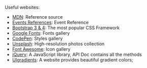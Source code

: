 Useful websites:

+ [MDN](https://mdn.dev): Reference source
+ [Events References](https://developer.mozilla.org/en-US/docs/Web/Events): Event Reference
+ [Bootstrap 3 & 4](https://getbootstrap.com/docs/3.3/): The most popular CSS Framework
+ [Google Fonts](https://fonts.google.com): Fonts gallery
+ [CodePen](https://codepen.io): Styles gallery
+ [Unsplash](https://unsplash.com): High-resolution photos collection
+ [Font Awesome](https://fontawesome.com): Icon gallery
+ [jQuery](https://jquery.com): A JavaScript library, API Doc contains all the methods
+ [UIgradients](https://uigradients.com/#Twitch): A website provides beautiful gradient colors;
